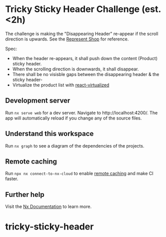 # Tricky Sticky Header Challenge (est. <2h)

The challenge is making the "Disappearing Header" re-appear if the scroll direction is upwards.
See the [Represent Shop](https://representclo.com/collections/t-shirts) for reference.

Spec:

- When the header re-appears, it shall push down the content (Product) sticky header.
- When the scrolling direction is downwards, it shall disappear.
- There shall be no visisble gaps between the disappearing header & the sticky header-
- Virtualize the product list with [react-virtualized](https://github.com/bvaughn/react-virtualized)

## Development server

Run `nx serve web` for a dev server. Navigate to http://localhost:4200/. The app will automatically reload if you change any of the source files.

## Understand this workspace

Run `nx graph` to see a diagram of the dependencies of the projects.

## Remote caching

Run `npx nx connect-to-nx-cloud` to enable [remote caching](https://nx.app) and make CI faster.

## Further help

Visit the [Nx Documentation](https://nx.dev) to learn more.
# tricky-sticky-header

